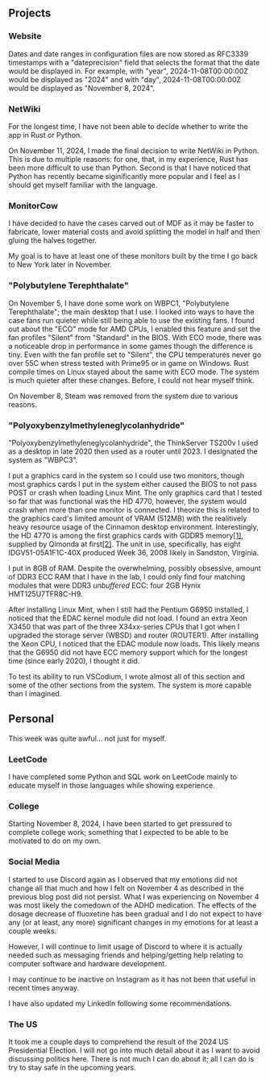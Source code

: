 
## Projects

### Website
Dates and date ranges in configuration files are now stored as RFC3339 timestamps with a "dateprecision" field that selects the format that the date would be displayed in. For example, with "year", 2024-11-08T00:00:00Z would be displayed as "2024" and with "day", 2024-11-08T00:00:00Z would be displayed as "November 8, 2024".

### NetWiki
For the longest time, I have not been able to decide whether to write the app in Rust or Python.

On November 11, 2024, I made the final decision to write NetWiki in Python. This is due to multiple reasons: for one, that, in my experience, Rust has been more difficult to use than Python. Second is that I have noticed that Python has recently became siginificantly more popular and I feel as I should get myself familiar with the language.

### MonitorCow
I have decided to have the cases carved out of MDF as it may be faster to fabricate, lower material costs and avoid splitting the model in half and then gluing the halves together.

My goal is to have at least one of these monitors built by the time I go back to New York later in November.

### "Polybutylene Terephthalate"
On November 5, I have done some work on WBPC1, "Polybutylene Terephthalate"; the main desktop that I use. I looked into ways to have the case fans run quieter while still being able to use the existing fans. I found out about the "ECO" mode for AMD CPUs, I enabled this feature and set the fan profiles "Silent" from "Standard" in the BIOS. With ECO mode, there was a noticeable drop in performance in some games though the difference is tiny. Even with the fan profile set to "Silent", the CPU temperatures never go over 55C when stress tested with Prime95 or in game on Windows. Rust compile times on Linux stayed about the same with ECO mode. The system is much quieter after these changes. Before, I could not hear myself think.

On November 8, Steam was removed from the system due to various reasons.

### "Polyoxybenzylmethyleneglycolanhydride"
"Polyoxybenzylmethyleneglycolanhydride", the ThinkServer TS200v I used as a desktop in late 2020 then used as a router until 2023. I designated the system as "WBPC3".

I put a graphics card in the system so I could use two monitors, though most graphics cards I put in the system either caused the BIOS to not pass POST or crash when loading Linux Mint. The only graphics card that I tested so far that was functional was the HD 4770, however, the system would crash when more than one monitor is connected. I theorize this is related to the graphics card's limited amount of VRAM (512MB) with the realitively heavy resource usage of the Cinnamon desktop environment. Interestingly, the HD 4770 is among the first graphics cards with GDDR5 memory[[1]](https://www.techpowerup.com/review/diamond-hd-4870/), supplied by Qimonda at first[[2]](https://web.archive.org/web/20080916140737/http://www.qimonda.com/about/press/releases/05_2008_GDDR5_AMD_e.html). The unit in use, specifically, has eight IDGV51-05A1F1C-40X produced Week 36, 2008 likely in Sandston, Virginia.

I put in 8GB of RAM. Despite the overwhelming, possibly obsessive, amount of DDR3 ECC RAM that I have in the lab, I could only find four matching modules that were DDR3 *unbuffered* ECC: four 2GB Hynix HMT125U7TFR8C-H9.

After installing Linux Mint, when I still had the Pentium G6950 installed, I noticed that the EDAC kernel module did not load. I found an extra Xeon X3450 that was part of the three X34xx-series CPUs that I got when I upgraded the storage server (WBSD) and router (ROUTER1). After installing the Xeon CPU, I noticed that the EDAC module now loads. This likely means that the G6950 did not have ECC memory support which for the longest time (since early 2020), I thought it did.

To test its ability to run VSCodium, I wrote almost all of this section and some of the other sections from the system. The system is more capable than I imagined.

## Personal
This week was quite awful... not just for myself. 

### LeetCode
I have completed some Python and SQL work on LeetCode mainly to educate myself in those languages while showing experience.

### College
Starting November 8, 2024, I have been started to get pressured to complete college work; something that I expected to be able to be motivated to do on my own.

### Social Media
I started to use Discord again as I observed that my emotions did not change all that much and how I felt on November 4 as described in the previous blog post did not persist. What I was experiencing on November 4 was most likely the comedown of the ADHD medication. The effects of the dosage decrease of fluoxetine has been gradual and I do not expect to have any (or at least, any more) significant changes in my emotions for at least a couple weeks.

However, I will continue to limit usage of Discord to where it is actually needed such as messaging friends and helping/getting help relating to computer software and hardware development.

I may continue to be inactive on Instagram as it has not been that useful in recent times anyway.

I have also updated my LinkedIn following some recommendations.

### The US
It took me a couple days to comprehend the result of the 2024 US Presidential Election. I will not go into much detail about it as I want to avoid discussing politics here. There is not much I can do about it; all I can do is try to stay safe in the upcoming years.
